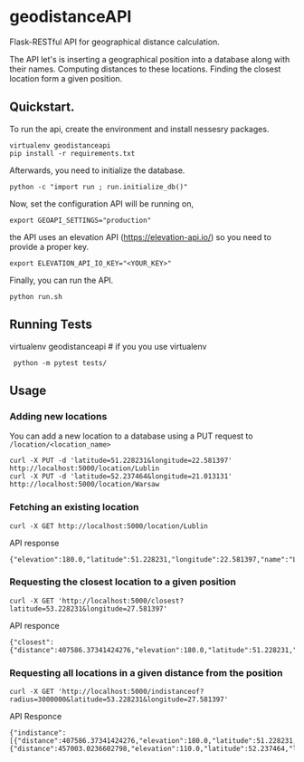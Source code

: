 # geodistanceAPI
Flask-RESTful API for geographical distance calculation.

The API let's is inserting a geographical position into a database along with their names.  Computing distances to these locations.  Finding the closest location form a given position.


## Quickstart.
To run the api, create the environment and install nessesry packages.
```
virtualenv geodistanceapi
pip install -r requirements.txt
```
Afterwards, you need to initialize the database.
```
python -c "import run ; run.initialize_db()"
```

Now, set the configuration API will be running on,

```
export GEOAPI_SETTINGS="production"  
```
the API uses an elevation API (https://elevation-api.io/) so you need to provide a proper key.
```
export ELEVATION_API_IO_KEY="<YOUR_KEY>" 
```
Finally, you can run the API.
```
python run.sh
```

## Running Tests
virtualenv geodistanceapi # if you you use virtualenv
```
 python -m pytest tests/
```
## Usage

### Adding new locations
You can add a new location to a database using a PUT request to ```/location/<location_name>```
```
curl -X PUT -d 'latitude=51.228231&longitude=22.581397' http://localhost:5000/location/Lublin
curl -X PUT -d 'latitude=52.237464&longitude=21.013131' http://localhost:5000/location/Warsaw
```
### Fetching an existing location
```
curl -X GET http://localhost:5000/location/Lublin
```
API response 
```
{"elevation":180.0,"latitude":51.228231,"longitude":22.581397,"name":"Lublin"}
```
### Requesting the closest location to a given position
```
curl -X GET 'http://localhost:5000/closest?latitude=53.228231&longitude=27.581397'
```
API responce 
```
{"closest":{"distance":407586.37341424276,"elevation":180.0,"latitude":51.228231,"longitude":22.581397,"name":"Lublin"}}
```
### Requesting all locations in a given distance from the position
```
curl -X GET 'http://localhost:5000/indistanceof?radius=3000000&latitude=53.228231&longitude=27.581397'
```
 API Responce
 ```
 {"indistance":[{"distance":407586.37341424276,"elevation":180.0,"latitude":51.228231,"longitude":22.581397,"name":"Lublin","order":0},{"distance":457003.0236602798,"elevation":110.0,"latitude":52.237464,"longitude":21.013131,"name":"Warsaw","order":1}],"radius":3000000.0}
 ```
